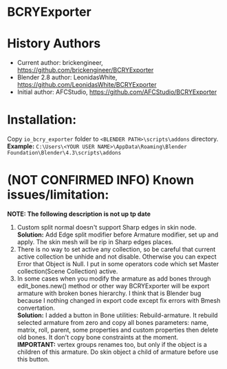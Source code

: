 # BCRYExporter
<H1>History Authors</H1>

* Current author: brickengineer, https://github.com/brickengineer/BCRYExporter
* Blender 2.8 author: LeonidasWhite, https://github.com/LeonidasWhite/BCRYExporter
* Initial author: AFCStudio, https://github.com/AFCStudio/BCRYExporter

<H1>Installation:</H1>

Copy `io_bcry_exporter` folder to `<BLENDER PATH>\scripts\addons` directory.<br>
<b>Example:</b> `C:\Users\<YOUR USER NAME>\AppData\Roaming\Blender Foundation\Blender\4.3\scripts\addons`

<H1>(NOT CONFIRMED INFO) Known issues/limitation:</H1>

<b>NOTE: The following description is not up tp date</b>
1) Custom split normal doesn't support Sharp edges in skin node. <br> <b>Solution:</b> Add Edge split modifier before Armature modifier, set up and apply. The skin mesh will be rip in Sharp edges places.
2) There is no way to set active any collection, so be careful that current active collection be unhide and not disable. Otherwise you can expect Error that Object is Null. I put in some operators code which set Master collection(Scene Collection) active.
3) In some cases when you modify the armature as add bones through edit_bones.new() method or other way BCRYExporter will be export armature with broken bones hierarchy. I think that is Blender bug because I nothing changed in export code except fix errors with Bmesh convertation. <br> <b>Solution:</b> I added a button in Bone utilities: Rebuild-armature. It rebuild selected armature from zero and copy all bones parameters: name, matrix, roll, parent, some properties and custom properties then delete old bones. It don't copy bone constraints at the moment.<br> <b>IMPORTANT:</b> vertex groups renames too, but only if the object is a children of this armature. Do skin object a child of armature before use this button.
